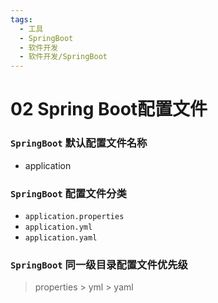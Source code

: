 ```yaml
---
tags:
  - 工具
  - SpringBoot
  - 软件开发
  - 软件开发/SpringBoot
---
```


# 02 Spring Boot配置文件
### `SpringBoot` 默认配置文件名称
- application

### `SpringBoot` 配置文件分类
- `application.properties`
- `application.yml`
- `application.yaml` 


### `SpringBoot` 同一级目录配置文件优先级
> properties > yml > yaml